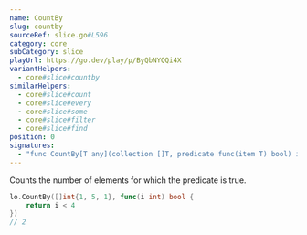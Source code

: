 ```yaml
---
name: CountBy
slug: countby
sourceRef: slice.go#L596
category: core
subCategory: slice
playUrl: https://go.dev/play/p/ByQbNYQQi4X
variantHelpers:
  - core#slice#countby
similarHelpers:
  - core#slice#count
  - core#slice#every
  - core#slice#some
  - core#slice#filter
  - core#slice#find
position: 0
signatures:
  - "func CountBy[T any](collection []T, predicate func(item T) bool) int"
---
```


Counts the number of elements for which the predicate is true.

```go
lo.CountBy([]int{1, 5, 1}, func(i int) bool {
    return i < 4
})
// 2
```


